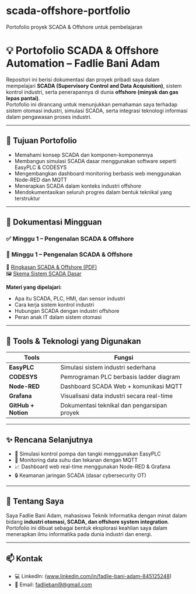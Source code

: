 # scada-offshore-portfolio
 Portofolio proyek SCADA & Offshore untuk pembelajaran
# 💡 Portofolio SCADA & Offshore Automation – Fadlie Bani Adam

Repositori ini berisi dokumentasi dan proyek pribadi saya dalam mempelajari **SCADA (Supervisory Control and Data Acquisition)**, sistem kontrol industri, serta penerapannya di dunia **offshore (minyak dan gas lepas pantai)**.  
Portofolio ini dirancang untuk menunjukkan pemahaman saya terhadap sistem otomasi industri, simulasi SCADA, serta integrasi teknologi informasi dalam pengawasan proses industri.

---

## 📌 Tujuan Portofolio

- Memahami konsep SCADA dan komponen-komponennya
- Membangun simulasi SCADA dasar menggunakan software seperti EasyPLC & CODESYS
- Mengembangkan dashboard monitoring berbasis web menggunakan Node-RED dan MQTT
- Menerapkan SCADA dalam konteks industri offshore
- Mendokumentasikan seluruh progres dalam bentuk teknikal yang terstruktur

---

## 📆 Dokumentasi Mingguan
### ✅ Minggu 1 – Pengenalan SCADA & Offshore
### 📘 Minggu 1 – Pengenalan SCADA & Offshore
📄 [Ringkasan SCADA & Offshore (PDF)](docs/ringkasan-scada-lengkap.pdf)  
🖼️ [Skema Sistem SCADA Dasar](sketches/skema-scada-dasar.png)


**Materi yang dipelajari:**
- Apa itu SCADA, PLC, HMI, dan sensor industri
- Cara kerja sistem kontrol industri
- Hubungan SCADA dengan industri offshore
- Peran anak IT dalam sistem otomasi

---

## 🔧 Tools & Teknologi yang Digunakan

| Tools               | Fungsi                                         |
|---------------------|------------------------------------------------|
| **EasyPLC**         | Simulasi sistem industri sederhana             |
| **CODESYS**         | Pemrograman PLC berbasis ladder diagram        |
| **Node-RED**        | Dashboard SCADA Web + komunikasi MQTT          |
| **Grafana**         | Visualisasi data industri secara real-time     |
| **GitHub + Notion** | Dokumentasi teknikal dan pengarsipan proyek    |

---

## ✨ Rencana Selanjutnya

- 🔄 Simulasi kontrol pompa dan tangki menggunakan EasyPLC
- 🧠 Monitoring data suhu dan tekanan dengan MQTT
- 📈 Dashboard web real-time menggunakan Node-RED & Grafana
- 🔒 Keamanan jaringan SCADA (dasar cybersecurity OT)

---

## 🙌 Tentang Saya

Saya Fadlie Bani Adam, mahasiswa Teknik Informatika dengan minat dalam bidang **industri otomasi, SCADA, dan offshore system integration**.  
Portofolio ini dibuat sebagai bentuk eksplorasi keahlian saya dalam menerapkan ilmu informatika pada dunia industri dan energi.

---

## 📫 Kontak

- 💻 LinkedIn: (www.linkedin.com/in/fadlie-bani-adam-845125248)
- 📧 Email: fadliebani9@gmail.com
